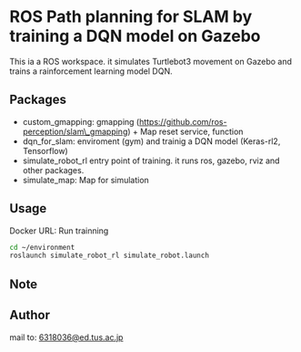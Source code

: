 # ROS Path planning for SLAM by training a DQN model on Gazebo
This ia a ROS workspace. it simulates Turtlebot3 movement on Gazebo and trains a rainforcement learning model DQN. 
## Packages
* custom\_gmapping: gmapping (https://github.com/ros-perception/slam\_gmapping) + Map reset service, function
* dqn\_for\_slam: enviroment (gym) and trainig a DQN model (Keras-rl2, Tensorflow)
* simulate\_robot\_rl entry point of training. it runs ros, gazebo, rviz and other packages. 
* simulate\_map: Map for simulation 
## Usage
Docker URL:
Run trainning 
 ```bash
cd ~/environment
roslaunch simulate_robot_rl simulate_robot.launch
```
## Note


## Author
mail to: 6318036@ed.tus.ac.jp


